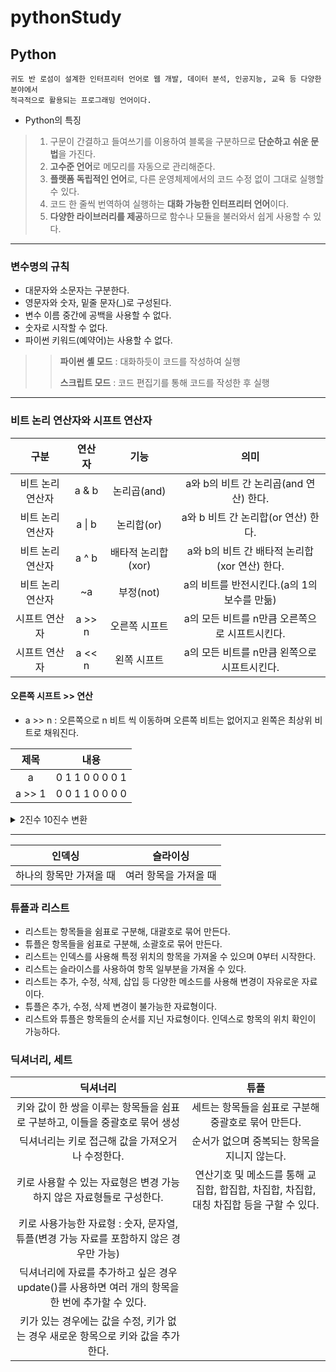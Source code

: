 # pythonStudy

## Python
```
귀도 반 로섬이 설계한 인터프리터 언어로 웹 개발, 데이터 분석, 인공지능, 교육 등 다양한 분야에서
적극적으로 활용되는 프로그래밍 언어이다.
```
* Python의 특징
> 1. 구문이 간결하고 들여쓰기를 이용하여 블록을 구분하므로 **단순하고 쉬운 문법**을 가진다.
> 2. **고수준 언어**로 메모리를 자동으로 관리해준다.
> 3. **플랫폼 독립적인 언어**로, 다른 운영체제에서의 코드 수정 없이 그대로 실행할 수 있다.
> 4. 코드 한 줄씩 번역하여 실행하는 **대화 가능한 인터프리터 언어**이다.
> 5. **다양한 라이브러리를 제공**하므로 함수나 모듈을 불러와서 쉽게 사용할 수 있다.
***
### 변수명의 규칙
* 대문자와 소문자는 구분한다.
* 영문자와 숫자, 밑줄 문자(_)로 구성된다.
* 변수 이름 중간에 공백을 사용할 수 없다.
* 숫자로 시작할 수 없다.
* 파이썬 키워드(예약어)는 사용할 수 없다.

>> **파이썬 셸 모드** : 대화하듯이 코드를 작성하여 실행
>> 
>> **스크립트 모드** : 코드 편집기를 통해 코드를 작성한 후 실행
***
### 비트 논리 연산자와 시프트 연산자
| 구분 | 연산자 | 기능 | 의미 |
|:----:|:------:|:----:|:------:|
|비트 논리 연산자 | a & b | 논리곱(and) | a와 b의 비트 간 논리곱(and 연산) 한다.|
|비트 논리 연산자 | a \| b | 논리합(or) | a와 b 비트 간 논리합(or 연산) 한다.|
|비트 논리 연산자 | a ^ b | 배타적 논리합(xor) | a와 b의 비트 간 배타적 논리합(xor 연산) 한다.|
|비트 논리 연산자 | ~a | 부정(not) | a의 비트를 반전시킨다.(a의 1의 보수를 만듦) |
| 시프트 연산자 | a >> n | 오른쪽 시프트 | a의 모든 비트를 n만큼 오른쪽으로 시프트시킨다. |
| 시프트 연산자 | a << n | 왼쪽 시프트 | a의 모든 비트를 n만큼 왼쪽으로 시프트시킨다.|

#### 오른쪽 시프트 >> 연산
* a >> n : 오른쪽으로 n 비트 씩 이동하며 오른쪽 비트는 없어지고 왼쪽은 최상위 비트로 채워진다.

|제목|내용|
|:------:|:---:|
|a| 0 1 1 0   0 0 0 1|
|a >> 1 | 0 0 1 1   0 0 0 0|

<details>
<summary>2진수 10진수 변환</summary>

<!-- summary 아래 한칸 공백 두어야함 -->

![스크린샷 2023-08-09 110226](https://github.com/bckkingkkang/pythonStudy/assets/131218470/db7e6bb3-74c5-4875-b8d1-4fbe1564f065)
![스크린샷 2023-08-09 110334](https://github.com/bckkingkkang/pythonStudy/assets/131218470/cdb2eac9-b5ab-431f-b195-0167678b9dee)
</details>

***
| 인덱싱 | 슬라이싱 |
|:-----------:|:--------------:|
| 하나의 항목만 가져올 때 | 여러 항목을 가져올 때 | 

### 튜플과 리스트
* 리스트는 항목들을 쉼표로 구분해, 대괄호로 묶어 만든다.
* 튜플은 항목들을 쉼표로 구분해, 소괄호로 묶어 만든다.
* 리스트는 인덱스를 사용해 특정 위치의 항목을 가져올 수 있으며 0부터 시작한다.
* 리스트는 슬라이스를 사용하여 항목 일부분을 가져올 수 있다.
* 리스트는 추가, 수정, 삭제, 삽입 등 다양한 메소드를 사용해 변경이 자유로운 자료이다.
* 튜플은 추가, 수정, 삭제 변경이 불가능한 자료형이다.
* 리스트와 튜플은 항목들의 순서를 지닌 자료형이다. 인덱스로 항목의 위치 확인이 가능하다.

### 딕셔너리, 세트
| 딕셔너리 | 튜플 |
|:---------:|:----------:|
|키와 값이 한 쌍을 이루는 항목들을 쉼표로 구분하고, 이들을 중괄호로 묶어 생성 | 세트는 항목들을 쉼표로 구분해 중괄호로 묶어 만든다. |
|딕셔너리는 키로 접근해 값을 가져오거나 수정한다. | 순서가 없으며 중복되는 항목을 지니지 않는다. |
|키로 사용할 수 있는 자료형은 변경 가능하지 않은 자료형들로 구성한다. |  연산기호 및 메소드를 통해 교집합, 합집합, 차집합, 차집합, 대칭 차집합 등을 구할 수 있다. |
|키로 사용가능한 자료형 : 숫자, 문자열, 튜플(변경 가능 자료를 포함하지 않은 경우만 가능)||
|딕셔너리에 자료를 추가하고 싶은 경우 update()를 사용하면 여러 개의 항목을 한 번에 추가할 수 있다. | |
|키가 있는 경우에는 값을 수정, 키가 없는 경우 새로운 항목으로 키와 값을 추가한다. ||
